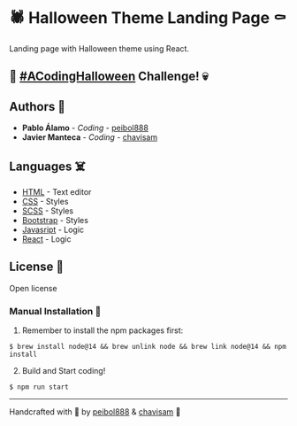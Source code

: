 # 🕷️ Halloween Theme Landing Page ⚰️

Landing page with Halloween theme using React.

## 🎃 [#ACodingHalloween](https://www.eventbrite.com/e/a-coding-halloween-challenge-tickets-191279822097) Challenge! 💀

## Authors 🤡

* **Pablo Álamo** - *Coding* - [peibol888](https://github.com/peibol888)
* **Javier Manteca** - *Coding* - [chavisam](https://github.com/chavisam)

## Languages ☠️

* [HTML](https://es.wikipedia.org/wiki/HTML5) - Text editor
* [CSS](https://developer.mozilla.org/es/docs/Web/CSS) - Styles
* [SCSS](https://sass-lang.com/) - Styles
* [Bootstrap](https://getbootstrap.com/) - Styles
* [Javasript](https://developer.mozilla.org/es/docs/Web/JavaScript) - Logic
* [React](https://es.reactjs.org/) - Logic

## License 👻

Open license

### Manual Installation 🧟

1) Remember to install the npm packages first:
```
$ brew install node@14 && brew unlink node && brew link node@14 && npm install
```

2) Build and Start coding!

```
$ npm run start
```

---
Handcrafted with 🖤 by [peibol888](https://github.com/peibol888) & [chavisam](https://github.com/chavisam) 🧛
